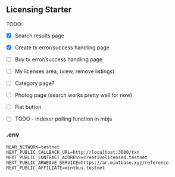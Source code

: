 ## Licensing Starter

TODO:

- [X] Search results page
- [X] Create tx error/success handling page
- [ ] Buy tx error/success handling page
- [ ] My licenses area, (view, remove listings)
- [ ] Category page?
- [ ] Photog page (search works pretty well for now)
- [ ] Fiat button
- [ ] TODO - indexer polling function in mbjs


### .env

```
NEAR_NETWORK=testnet
NEXT_PUBLIC_CALLBACK_URL=http://localhost:3000/txn
NEXT_PUBLIC_CONTRACT_ADDRESS=creativelicense4.testnet
NEXT_PUBLIC_ARWEAVE_SERVICE=https://ar.mintbase.xyz/reference
NEXT_PUBLIC_AFFILIATE=mintbus.testnet
```



